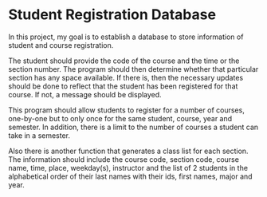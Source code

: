 # Student Registration Database
In this project, my goal is to establish a database to store information of student and course registration.

The student should provide the code of the course and the time or the section number.
The program should then determine whether that particular section has any space available.
If there is, then the necessary updates should be done to reflect that the student has been registered for that course. If not, a message should be displayed.

This program should allow students to register for a number of courses, one-by-one but to only once for the same student, course, year and semester. In addition, there is a limit to the number of courses a student can take in a semester.

Also there is another function that generates a class list for each section.
The information should include the course code, section code, course name, time, place, weekday(s), instructor and the list of 2 students in the alphabetical order of their last names with their ids, first names, major and year.
